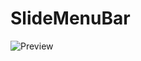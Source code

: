# SlideMenuBar
![Preview](https://github.com/w-ryan-jung/SlideMenuBar/blob/master/youtube/preView/slideMenuBarPreView.gif)
